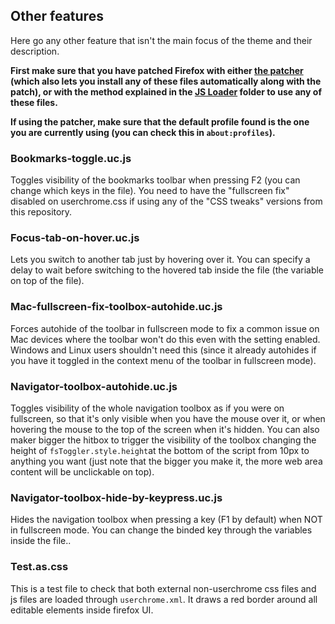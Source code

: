 ## Other features
Here go any other feature that isn't the main focus of the theme and their description.

**First make sure that you have patched Firefox with either [the patcher](https://github.com/Izheil/Quantum-Nox-Firefox-Dark-Full-Theme/releases) (which also lets you install any of these files automatically along with the patch), or with the method explained in the [JS Loader](https://github.com/Izheil/Quantum-Nox-Firefox-Dark-Full-Theme/tree/master/Multirow%20and%20other%20functions/JS%20Loader) folder to use any of these files.**

**If using the patcher, make sure that the default profile found is the one you are currently using (you can check this in `about:profiles`).**

### Bookmarks-toggle.uc.js
Toggles visibility of the bookmarks toolbar when pressing F2 (you can change which keys in the file). You need to have the "fullscreen fix" disabled on userchrome.css if using any of the "CSS tweaks" versions from this repository.

### Focus-tab-on-hover.uc.js
Lets you switch to another tab just by hovering over it. You can specify a delay to wait before switching to the hovered tab inside the file (the variable on top of the file).

### Mac-fullscreen-fix-toolbox-autohide.uc.js
Forces autohide of the toolbar in fullscreen mode to fix a common issue on Mac devices where the toolbar won't do this even with the setting enabled. Windows and Linux users shouldn't need this (since it already autohides if you have it toggled in the context menu of the toolbar in fullscreen mode).

### Navigator-toolbox-autohide.uc.js
Toggles visibility of the whole navigation toolbox as if you were on fullscreen, so that it's only visible when you have the mouse over it, or when hovering the mouse to the top of the screen when it's hidden. You can also maker bigger the hitbox to trigger the visibility of the toolbox changing the height of `fsToggler.style.height`at the bottom of the script from 10px to anything you want (just note that the bigger you make it, the more web area content will be unclickable on top).

### Navigator-toolbox-hide-by-keypress.uc.js
Hides the navigation toolbox when pressing a key (F1 by default) when NOT in fullscreen mode. You can change the binded key through the variables inside the file..

### Test.as.css
This is a test file to check that both external non-userchrome css files and js files are loaded through `userchrome.xml`. It draws a red border around all editable elements inside firefox UI.